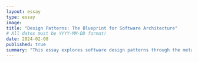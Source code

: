 ```yaml
---
layout: essay
type: essay
image: 
title: "Design Patterns: The Blueprint for Software Architecture"
# All dates must be YYYY-MM-DD format!
date: 2024-02-08
published: true
summary: "This essay explores software design patterns through the metaphor of city planning, illustrating how these patterns provide standardized solutions to common programming challenges, much like architectural blueprints streamline the construction of diverse buildings."
---
```


